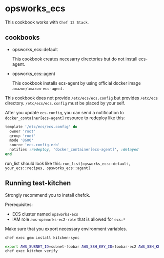# opsworks_ecs

This cookbook works with `Chef 12 Stack`.

## cookbooks

- opsworks_ecs::default

  This cookbook creates necesarry directories but do not install ecs-agent.

- opsworks_ecs::agent

  This cookbook installs ecs-agent by using official docker image `amazon/amazon-ecs-agent`.

This cookbook does not provide `/etc/ecs/ecs.config` but provides `/etc/ecs` directory.
`/etc/ecs/ecs.config` must be placed by your self.

After you update `ecs.config`, you can send a notification to `docker_container[ecs-agent]` resource to redeploy like this:

```ruby
template '/etc/ecs/ecs.config' do
  owner 'root'
  group 'root'
  mode '0600'
  source 'ecs.config.erb'
  notifies :redeploy, 'docker_container[ecs-agent]', :delayed
end
```

run_list should look like this: `run_list[opsworks_ecs::default, your_ecs::recipes, opsworks_ecs::agent]`

## Running test-kitchen

Strongly recommend you to install chefdk.

Prerequisites:

- ECS cluster named `opsworks-ecs`
- IAM role `aws-opsworks-ec2-role` that is allowed for `ecs:*`

Make sure that you export necessary environment variables.

```sh
chef exec gem install kitchen-sync

export AWS_SUBNET_ID=subnet-foobar AWS_SSH_KEY_ID=foobar-ec2 AWS_SSH_KEY=~/.ssh/foobar-ec2.pem AWS_SG_ID=sg-foobar NO_OPSWORKS=1 KITCHEN_SYNC_MOE=sftp
chef exec kitchen verify
```
